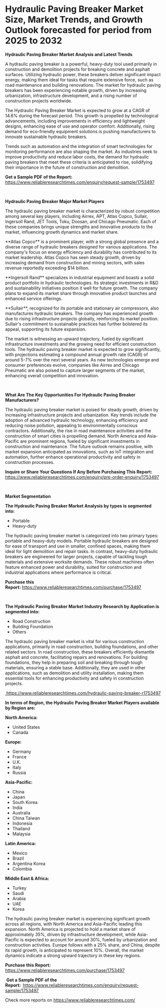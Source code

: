 <p><h1>Hydraulic Paving Breaker Market Size, Market Trends, and Growth Outlook forecasted for period from 2025 to 2032</h1></p><p><strong>Hydraulic Paving Breaker Market Analysis and Latest Trends</strong></p>
<p><p>A hydraulic paving breaker is a powerful, heavy-duty tool used primarily in construction and demolition projects for breaking concrete and asphalt surfaces. Utilizing hydraulic power, these breakers deliver significant impact energy, making them ideal for tasks that require extensive force, such as road maintenance and building renovations. The market for hydraulic paving breakers has been experiencing notable growth, driven by increasing urbanization, infrastructure development, and a rising number of construction projects worldwide.</p><p>The Hydraulic Paving Breaker Market is expected to grow at a CAGR of 14.6% during the forecast period. This growth is propelled by technological advancements, including improvements in efficiency and lightweight designs, enhancing ease of use and operator comfort. Additionally, rising demand for eco-friendly equipment solutions is pushing manufacturers to innovate sustainable hydraulic breakers. </p><p>Trends such as automation and the integration of smart technologies for monitoring performance are also shaping the market. As industries seek to improve productivity and reduce labor costs, the demand for hydraulic paving breakers that meet these criteria is anticipated to rise, solidifying their importance in the future of construction and demolition.</p></p>
<p><strong>Get a Sample PDF of the Report:&nbsp;</strong> <a href="https://www.reliableresearchtimes.com/enquiry/request-sample/1753497?utm_campaign=2627&utm_medium=2&utm_source=Github&utm_content=ia&utm_term=10042025&utm_id=hydraulic-paving-breaker">https://www.reliableresearchtimes.com/enquiry/request-sample/1753497</a></p>
<p>&nbsp;</p>
<p><strong>Hydraulic Paving Breaker Major Market Players</strong></p>
<p><p>The hydraulic paving breaker market is characterized by robust competition among several key players, including Airrex, APT, Atlas Copco, Sullair, Ingersoll Rand, JET Tools, Toku, Doosan, and Chicago Pneumatic. Each of these companies brings unique strengths and innovative products to the market, influencing growth dynamics and market share.</p><p>**Atlas Copco** is a prominent player, with a strong global presence and a diverse range of hydraulic breakers designed for various applications. The company's focus on energy efficiency and durability has contributed to its market leadership. Atlas Copco has seen steady growth, driven by increasing demand from construction and mining sectors, with sales revenue reportedly exceeding $14 billion.</p><p>**Ingersoll Rand** specializes in industrial equipment and boasts a solid product portfolio in hydraulic technologies. Its strategic investments in R&D and sustainability initiatives position it well for future growth. The company plans to expand its market share through innovative product launches and enhanced service offerings.</p><p>**Sullair**, recognized for its portable and stationary air compressors, also manufactures hydraulic breakers. The company has experienced growth due to rising infrastructure projects globally, reinforcing its market position. Sullair's commitment to sustainable practices has further bolstered its appeal, supporting its future expansion.</p><p>The market is witnessing an upward trajectory, fueled by significant infrastructure investments and the growing need for efficient construction tools. The hydraulic paving breaker market is expected to grow significantly, with projections estimating a compound annual growth rate (CAGR) of around 5-7% over the next several years. As new technologies emerge and consumer preferences evolve, companies like Airrex and Chicago Pneumatic are also poised to capture larger segments of the market, enhancing overall competition and innovation.</p></p>
<p>&nbsp;</p>
<p><strong>What Are The Key Opportunities For Hydraulic Paving Breaker Manufacturers?</strong></p>
<p><p>The hydraulic paving breaker market is poised for steady growth, driven by increasing infrastructure projects and urbanization. Key trends include the adoption of advanced hydraulic technology, enhancing efficiency and reducing noise pollution, appealing to environmentally conscious contractors. Additionally, the rise in road maintenance activities and the construction of smart cities is propelling demand. North America and Asia-Pacific are prominent regions, fueled by significant investments in construction and maintenance. The future outlook remains positive, with market expansion anticipated as innovations, such as IoT integration and automation, further enhance operational productivity and safety in construction processes.</p></p>
<p><strong>Inquire or Share Your Questions If Any Before Purchasing This Report:</strong> <a href="https://www.reliableresearchtimes.com/enquiry/pre-order-enquiry/1753497?utm_campaign=2627&utm_medium=2&utm_source=Github&utm_content=ia&utm_term=10042025&utm_id=hydraulic-paving-breaker">https://www.reliableresearchtimes.com/enquiry/pre-order-enquiry/1753497</a></p>
<p>&nbsp;</p>
<p><strong>Market Segmentation</strong></p>
<p><strong>The Hydraulic Paving Breaker Market Analysis by types is segmented into:</strong></p>
<p><ul><li>Portable</li><li>Heavy-duty</li></ul></p>
<p><p>The hydraulic paving breaker market is categorized into two primary types: portable and heavy-duty models. Portable hydraulic breakers are designed for ease of transport and use in smaller, confined spaces, making them ideal for light demolition and repair tasks. In contrast, heavy-duty hydraulic breakers are engineered for larger projects, capable of tackling tough materials and extensive worksite demands. These robust machines often feature enhanced power and durability, suited for construction and industrial applications where performance is critical.</p></p>
<p><strong>Purchase this Report:&nbsp;</strong><a href="https://www.reliableresearchtimes.com/purchase/1753497?utm_campaign=2627&utm_medium=2&utm_source=Github&utm_content=ia&utm_term=10042025&utm_id=hydraulic-paving-breaker">https://www.reliableresearchtimes.com/purchase/1753497</a></p>
<p>&nbsp;</p>
<p><strong>The Hydraulic Paving Breaker Market Industry Research by Application is segmented into:</strong></p>
<p><ul><li>Road Construction</li><li>Building Foundation</li><li>Others</li></ul></p>
<p><p>The hydraulic paving breaker market is vital for various construction applications, primarily in road construction, building foundations, and other related sectors. In road construction, these breakers efficiently dismantle asphalt and concrete, facilitating repairs and renovations. For building foundations, they help in preparing soil and breaking through tough materials, ensuring a stable base. Additionally, they are used in other applications, such as demolition and utility installation, making them essential tools for enhancing productivity and safety in construction projects.</p></p>
<p><a href="https://www.reliableresearchtimes.com/hydraulic-paving-breaker-r1753497?utm_campaign=2627&utm_medium=2&utm_source=Github&utm_content=ia&utm_term=10042025&utm_id=hydraulic-paving-breaker">&nbsp;https://www.reliableresearchtimes.com/hydraulic-paving-breaker-r1753497</a></p>
<p><strong>In terms of Region, the Hydraulic Paving Breaker Market Players available by Region are:</strong></p>
<p>
    <p> <strong> North America: </strong>
        <ul>
            <li>United States</li>
            <li>Canada</li>
        </ul>
        </p> 
    <p> <strong> Europe: </strong>
        <ul>
            <li>Germany</li>
            <li>France</li>
            <li>U.K.</li>
            <li>Italy</li>
            <li>Russia</li>
        </ul>
        </p> 
    <p> <strong> Asia-Pacific: </strong>
        <ul>
            <li>China</li>
            <li>Japan</li>
            <li>South Korea</li>
            <li>India</li>
            <li>Australia</li>
            <li>China Taiwan</li>
            <li>Indonesia</li>
            <li>Thailand</li>
            <li>Malaysia</li>
        </ul>
        </p> 
    <p> <strong> Latin America: </strong>
        <ul>
            <li>Mexico</li>
            <li>Brazil</li>
            <li>Argentina Korea</li>
            <li>Colombia</li>
        </ul>
        </p> 
    <p> <strong> Middle East & Africa: </strong>
        <ul>
            <li>Turkey</li>
            <li>Saudi</li>
            <li>Arabia</li>
            <li>UAE</li>
            <li>Korea</li>
        </ul>
    </p>
    </p>
<p><p>The hydraulic paving breaker market is experiencing significant growth across all regions, with North America and Asia-Pacific leading this expansion. North America is projected to hold a market share of approximately 35%, driven by infrastructure development, while Asia-Pacific is expected to account for around 30%, fueled by urbanization and construction activities. Europe follows with a 25% share, and China, despite its rapid growth, is anticipated to represent 10%. Overall, the market dynamics indicate a strong upward trajectory in these key regions.</p></p>
<p><strong>Purchase this Report: </strong><a href="https://www.reliableresearchtimes.com/purchase/1753497?utm_campaign=2627&utm_medium=2&utm_source=Github&utm_content=ia&utm_term=10042025&utm_id=hydraulic-paving-breaker">https://www.reliableresearchtimes.com/purchase/1753497</a></p>
<p>&nbsp;<strong>Get a Sample PDF of the Report:&nbsp;&nbsp;</strong><a href="https://www.reliableresearchtimes.com/enquiry/request-sample/1753497?utm_campaign=2627&utm_medium=2&utm_source=Github&utm_content=ia&utm_term=10042025&utm_id=hydraulic-paving-breaker">https://www.reliableresearchtimes.com/enquiry/request-sample/1753497</a></p>
<p><strong></strong></p>
<p>Check more reports on <a href="https://www.reliableresearchtimes.com/?utm_campaign=2627&utm_medium=2&utm_source=Github&utm_content=ia&utm_term=10042025&utm_id=hydraulic-paving-breaker">https://www.reliableresearchtimes.com/</a></p>